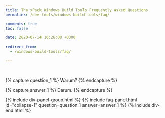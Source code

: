 ```yaml
---
title: The xPack Windows Build Tools Frequently Asked Questions
permalink: /dev-tools/windows-build-tools/faq/

comments: true
toc: false

date: 2020-07-14 16:26:00 +0300

redirect_from:
  - /windows-build-tools/faq/

---
```


<br/>

{% capture question_1 %}
Warum?
{% endcapture %}

{% capture answer_1 %}
Darum.
{% endcapture %}

{% include div-panel-group.html %}
{% include faq-panel.html id="collapse-1" question=question_1 answer=answer_1 %}
{% include div-end.html %}
